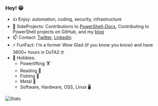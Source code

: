 ### Hey! 😁

- 👍 Enjoy: automation, coding, security, infrastructure
- 🌛 SideProjects: Contributions to [PowerShell-Docs](https://github.com/MicrosoftDocs/PowerShell-Docs/), Contributing to PowerShell projects on GitHub, and my [blog](https://ehmiiz.se)
- 📫 Contact: [Twitter](https://twitter.com/ehmiiz), [LinkedIn](https://www.linkedin.com/in/ehmiiz/)
- ⚡ FunFact: I'm a former Wow Glad (if you know you know) and have 3600+ hours in DoTA2 🤓
- 🏓 Hobbies: 
    - Powerlifting 🏋️
    - Reading 📙
    - Fishing 🎣
    - Metal 🤘
    - Software, Hardware, OSS, Linux 🖥️

![Stats](https://github-readme-stats.vercel.app/api?username=ehmiiz&bg_color=012456&text_color=dfdfdf&title_color=009e00&show=prs_merged&custom_title=PS%3E%20$EmilsStats)
